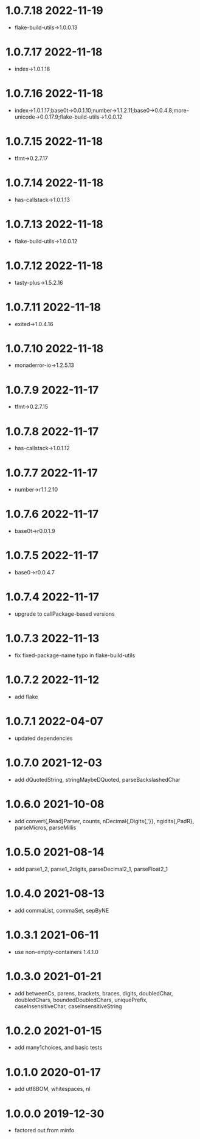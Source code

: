1.0.7.18 2022-11-19
===================
- flake-build-utils->1.0.0.13

1.0.7.17 2022-11-18
===================
- index->1.0.1.18

1.0.7.16 2022-11-18
===================
- index->1.0.1.17;base0t->0.0.1.10;number->1.1.2.11;base0->0.0.4.8;more-unicode->0.0.17.9;flake-build-utils->1.0.0.12

1.0.7.15 2022-11-18
===================
- tfmt->0.2.7.17

1.0.7.14 2022-11-18
===================
- has-callstack->1.0.1.13

1.0.7.13 2022-11-18
===================
- flake-build-utils->1.0.0.12

1.0.7.12 2022-11-18
===================
- tasty-plus->1.5.2.16

1.0.7.11 2022-11-18
===================
- exited->1.0.4.16

1.0.7.10 2022-11-18
===================
- monaderror-io->1.2.5.13

1.0.7.9 2022-11-17
==================
- tfmt->0.2.7.15

1.0.7.8 2022-11-17
==================
- has-callstack->1.0.1.12

1.0.7.7 2022-11-17
==================
- number->r1.1.2.10

1.0.7.6 2022-11-17
==================
- base0t->r0.0.1.9

1.0.7.5 2022-11-17
==================
- base0->r0.0.4.7

1.0.7.4 2022-11-17
==================
- upgrade to callPackage-based versions

1.0.7.3 2022-11-13
==================
- fix fixed-package-name typo in flake-build-utils

1.0.7.2 2022-11-12
==================
- add flake

1.0.7.1 2022-04-07
==================
- updated dependencies

1.0.7.0 2021-12-03
==================
- add dQuotedString, stringMaybeDQuoted, parseBackslashedChar

1.0.6.0 2021-10-08
==================

- add convert{,Read}Parser, counts, nDecimal{,Digits{,'}}, ngidits{,PadR},
  parseMicros, parseMillis

1.0.5.0 2021-08-14
==================
- add parse1_2, parse1_2digits, parseDecimal2_1, parseFloat2_1

1.0.4.0 2021-08-13
==================
- add commaList, commaSet, sepByNE

1.0.3.1 2021-06-11
==================
- use non-empty-containers 1.4.1.0

1.0.3.0 2021-01-21
==================
- add betweenCs, parens, brackets, braces, digits, doubledChar, doubledChars,
      boundedDoubledChars, uniquePrefix, caseInsensitiveChar,
      caseInsensitiveString

1.0.2.0 2021-01-15
==================
- add many1choices, and basic tests

1.0.1.0 2020-01-17
==================
- add utf8BOM, whitespaces, nl

1.0.0.0 2019-12-30
==================
- factored out from minfo
